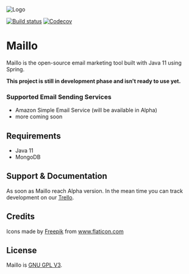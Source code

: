 ![Logo](https://projects.milygosc.pl/maillo/bucket/images/logo.png?v2)

[![Build status](https://img.shields.io/travis/MilyGosc/Maillo)](https://travis-ci.org/MilyGosc/Maillo)
[![Codecov](https://img.shields.io/codecov/c/github/MilyGosc/Maillo/development-0.1.0)](https://codecov.io/gh/MilyGosc/Maillo/branch/development-0.1.0)


# Maillo
Maillo is the open-source email marketing tool built with Java 11 using Spring.

**This project is still in development phase and isn't ready to use yet.**

### Supported Email Sending Services
* Amazon Simple Email Service (will be available in Alpha)
* more coming soon

## Requirements
* Java 11
* MongoDB

## Support & Documentation
As soon as Maillo reach Alpha version. In the mean time you can track development on our [Trello](https://trello.com/b/wSlw10Cy/maillo).

## Credits
<div>Icons made by <a href="https://www.flaticon.com/authors/freepik" title="Freepik">Freepik</a> from <a href="https://www.flaticon.com/" title="Flaticon">www.flaticon.com</a></div>

## License
Maillo is [GNU GPL V3](https://github.com/MilyGosc/Maillo/blob/master/LICENSE).